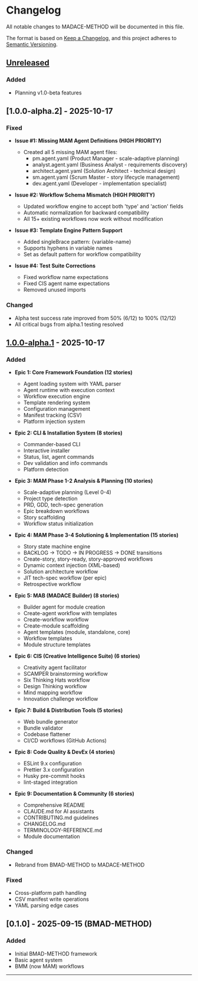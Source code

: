 # Changelog

All notable changes to MADACE-METHOD will be documented in this file.

The format is based on [Keep a Changelog](https://keepachangelog.com/en/1.0.0/),
and this project adheres to
[Semantic Versioning](https://semver.org/spec/v2.0.0.html).

## [Unreleased]

### Added

- Planning v1.0-beta features

## [1.0.0-alpha.2] - 2025-10-17

### Fixed

- **Issue #1: Missing MAM Agent Definitions (HIGH PRIORITY)**
  - Created all 5 missing MAM agent files:
    - pm.agent.yaml (Product Manager - scale-adaptive planning)
    - analyst.agent.yaml (Business Analyst - requirements discovery)
    - architect.agent.yaml (Solution Architect - technical design)
    - sm.agent.yaml (Scrum Master - story lifecycle management)
    - dev.agent.yaml (Developer - implementation specialist)

- **Issue #2: Workflow Schema Mismatch (HIGH PRIORITY)**
  - Updated workflow engine to accept both 'type' and 'action' fields
  - Automatic normalization for backward compatibility
  - All 15+ existing workflows now work without modification

- **Issue #3: Template Engine Pattern Support**
  - Added singleBrace pattern: {variable-name}
  - Supports hyphens in variable names
  - Set as default pattern for workflow compatibility

- **Issue #4: Test Suite Corrections**
  - Fixed workflow name expectations
  - Fixed CIS agent name expectations
  - Removed unused imports

### Changed

- Alpha test success rate improved from 50% (6/12) to 100% (12/12)
- All critical bugs from alpha.1 testing resolved

## [1.0.0-alpha.1] - 2025-10-17

### Added

- **Epic 1: Core Framework Foundation (12 stories)**
  - Agent loading system with YAML parser
  - Agent runtime with execution context
  - Workflow execution engine
  - Template rendering system
  - Configuration management
  - Manifest tracking (CSV)
  - Platform injection system

- **Epic 2: CLI & Installation System (8 stories)**
  - Commander-based CLI
  - Interactive installer
  - Status, list, agent commands
  - Dev validation and info commands
  - Platform detection

- **Epic 3: MAM Phase 1-2 Analysis & Planning (10 stories)**
  - Scale-adaptive planning (Level 0-4)
  - Project type detection
  - PRD, GDD, tech-spec generation
  - Epic breakdown workflows
  - Story scaffolding
  - Workflow status initialization

- **Epic 4: MAM Phase 3-4 Solutioning & Implementation (15 stories)**
  - Story state machine engine
  - BACKLOG → TODO → IN PROGRESS → DONE transitions
  - Create-story, story-ready, story-approved workflows
  - Dynamic context injection (XML-based)
  - Solution architecture workflow
  - JIT tech-spec workflow (per epic)
  - Retrospective workflow

- **Epic 5: MAB (MADACE Builder) (8 stories)**
  - Builder agent for module creation
  - Create-agent workflow with templates
  - Create-workflow workflow
  - Create-module scaffolding
  - Agent templates (module, standalone, core)
  - Workflow templates
  - Module structure templates

- **Epic 6: CIS (Creative Intelligence Suite) (6 stories)**
  - Creativity agent facilitator
  - SCAMPER brainstorming workflow
  - Six Thinking Hats workflow
  - Design Thinking workflow
  - Mind mapping workflow
  - Innovation challenge workflow

- **Epic 7: Build & Distribution Tools (5 stories)**
  - Web bundle generator
  - Bundle validator
  - Codebase flattener
  - CI/CD workflows (GitHub Actions)

- **Epic 8: Code Quality & DevEx (4 stories)**
  - ESLint 9.x configuration
  - Prettier 3.x configuration
  - Husky pre-commit hooks
  - lint-staged integration

- **Epic 9: Documentation & Community (6 stories)**
  - Comprehensive README
  - CLAUDE.md for AI assistants
  - CONTRIBUTING.md guidelines
  - CHANGELOG.md
  - TERMINOLOGY-REFERENCE.md
  - Module documentation

### Changed

- Rebrand from BMAD-METHOD to MADACE-METHOD

### Fixed

- Cross-platform path handling
- CSV manifest write operations
- YAML parsing edge cases

## [0.1.0] - 2025-09-15 (BMAD-METHOD)

### Added

- Initial BMAD-METHOD framework
- Basic agent system
- BMM (now MAM) workflows

---

[Unreleased]:
  https://github.com/tekcin/MADACE-METHOD/compare/v1.0.0-alpha.1...HEAD
[1.0.0-alpha.1]:
  https://github.com/tekcin/MADACE-METHOD/releases/tag/v1.0.0-alpha.1
